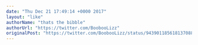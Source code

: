 ```yaml
---
date: "Thu Dec 21 17:49:14 +0000 2017"
layout: "like"
authorName: "thats the bibble"
authorUrl: "https://twitter.com/BoobooLizz"
originalPost: "https://twitter.com/BoobooLizz/status/943901185618137088"
---
```

